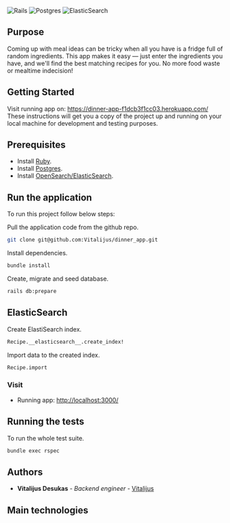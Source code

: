 <img alt="Rails" src="https://img.shields.io/badge/rails-%23CC0000.svg?style=for-the-badge&logo=ruby-on-rails&logoColor=white"/> <img alt="Postgres" src ="https://img.shields.io/badge/postgres-%23316192.svg?style=for-the-badge&logo=postgresql&logoColor=white"/> <img alt="ElasticSearch" src="https://img.shields.io/badge/-ElasticSearch-005571?style=for-the-badge&logo=elasticsearch&logoColor=white"/>

## Purpose
Coming up with meal ideas can be tricky when all you have is a fridge full of random ingredients. This app makes it easy — just enter the ingredients you have, and we'll find the best matching recipes for you. No more food waste or mealtime indecision!

## Getting Started
Visit running app on: https://dinner-app-f1dcb3f1cc03.herokuapp.com/
These instructions will get you a copy of the project up and running on your local machine for development and testing purposes.

## Prerequisites

- Install [Ruby](https://www.ruby-lang.org/en/downloads/).
- Install [Postgres](https://www.postgresql.org/).
- Install [OpenSearch/ElasticSearch](https://opensearch.org/).

## Run the application

To run this project follow below steps:

Pull the application code from the github repo.
```sh
git clone git@github.com:Vitalijus/dinner_app.git
```

Install dependencies.
```sh
bundle install
```

Create, migrate and seed database.
```sh
rails db:prepare
```

## ElasticSearch

Create ElastiSearch index.
```sh
Recipe.__elasticsearch__.create_index!
```

Import data to the created index.
```sh
Recipe.import
```

### Visit

- Running app: [http://localhost:3000/](http://localhost:3000/)

## Running the tests

To run the whole test suite.
```sh
bundle exec rspec
```

## Authors

- **Vitalijus Desukas** - _Backend engineer_ -
  [Vitalijus](https://github.com/Vitalijus)

## Main technologies
